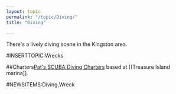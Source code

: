 ```yaml
---
layout: topic
permalink: "/topic/Diving/"
title: "Diving"

---
```


There's a lively diving scene in the Kingston area.

#INSERTTOPIC:Wrecks

##Charters<a href="http://www.divercity.on.ca/pathome.html">Pat's SCUBA Diving Charters</a> based at [[Treasure Island marina]].
<p>


#NEWSITEMS:Diving,Wreck



